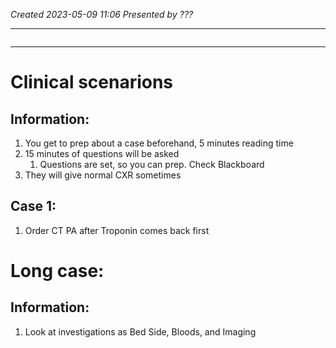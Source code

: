*Created 2023-05-09 11:06*
*Presented by ???*

---
```toc
```
---
# Clinical scenarions
## Information:
1. You get to prep about a case beforehand, 5 minutes reading time
2. 15 minutes of questions will be asked
	1. Questions are set, so you can prep. Check Blackboard
3. They will give normal CXR sometimes

## Case 1:
1. Order CT PA after Troponin comes back first

# Long case:
## Information:
1. Look at investigations as Bed Side, Bloods, and Imaging
